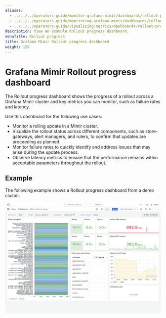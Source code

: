 ```yaml
---
aliases:
  - ../../../operators-guide/monitor-grafana-mimir/dashboards/rollout-progress/
  - ../../../operators-guide/monitoring-grafana-mimir/dashboards/rollout-progress/
  - ../../../operators-guide/visualizing-metrics/dashboards/rollout-progress/
description: View an example Rollout progress dashboard.
menuTitle: Rollout progress
title: Grafana Mimir Rollout progress dashboard
weight: 120
---
```


# Grafana Mimir Rollout progress dashboard

The Rollout progress dashboard shows the progress of a rollout across a Grafana Mimir cluster and key metrics you can monitor, such as failure rates and latency.

Use this dashboard for the following use cases:

- Monitor a rolling update in a Mimir cluster.
- Visualize the rollout status across different components, such as store-gateways, alert managers, and rulers, to confirm that updates are proceeding as planned.
- Monitor failure rates to quickly identify and address issues that may arise during the update process.
- Observe latency metrics to ensure that the performance remains within acceptable parameters throughout the rollout.

## Example

The following example shows a Rollout progress dashboard from a demo cluster.

![Grafana Mimir rollout progress dashboard](mimir-rollout-progress.png)
